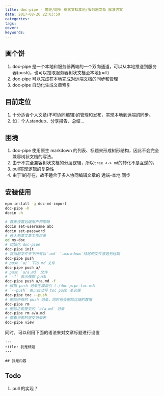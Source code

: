 ```yaml
---
title: doc-pipe - 管理/同步 树状文档本地/服务器文章 解决方案
date: 2017-08-26 22:03:50
categories:
tags:
cover:
keywords:
---
```


## 画个饼

1. doc-pipe 是一个本地和服务器两端的一个双向通道，可以从本地推送到服务器(push)，也可以拉取服务器树状文档至本地(pull)
2. doc-pipe 可以完成在本地完成对远端文档的同步和管理
3. doc-pipe 自动化生成文章索引

## 目前定位

1. 十分适合个人文章(不可协同编辑)的管理和发布，实现本地到远端的同步。
2. 如：个人standup、分享报告、总结...

## 困境

1. doc-pipe 使用原生 markdown 的列表、标题来形成树形结构，因此不会完全兼容树状文档的写法。
2. 由于不完全兼容树状文档的分层逻辑，所以`tree <-> md`的转化不是互逆的。
3. pull实现逻辑的复杂性
4. 由于1的存在，故不适合于多人协同编辑文章的 远端-本地 同步

## 安装使用

```bash
npm install -g doc-md-import
doc-pipe -h
docin -h

# 首先设置远端用户和密码
docin set-username abc
docin set-password
# 进入到某文章工作目录
cd my-doc
# 初始化 doc-pipe
doc-pipe init
# 将当前文件夹下所有以`.md` `.markdown`结尾的文件推送到远端
doc-pipe push
# push `a/` 下的 md 文件
doc-pipe push a/
# push `a/a.md` 文件
# `-f` 表示强制 push
doc-pipe push a/a.md -f
# 根据 push 记录生成索引 (./doc-pipe-toc.md) 
# `--push` 表示自动将 toc push 至远端
doc-pipe toc --push
# 删除所有的 push 记录，同时也会删除远端的数据
doc-pipe rm
# 删除之前提交的 `a/a.md` 记录
doc-pipe rm a/a.md
# 查看当前的提交记录表
doc-pipe view
```

同时，可以利用下面的语法来对文章标题进行设置
```
---
title: 我是标题
---

## 我是内容
```

## Todo

1. pull 的实现？

